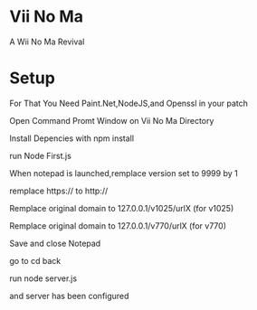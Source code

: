 # Vii No Ma

A Wii No Ma Revival

# Setup

For That You Need Paint.Net,NodeJS,and Openssl in your patch

Open Command Promt Window on Vii No Ma Directory

Install Depencies with npm install

run Node First.js

When notepad is launched,remplace version set to 9999 by 1

remplace https:// to http://

Remplace original domain to 127.0.0.1/v1025/urlX (for v1025)

Remplace original domain to 127.0.0.1/v770/urlX (for v770)

Save and close Notepad

go to cd back

run node server.js

and server has been configured
